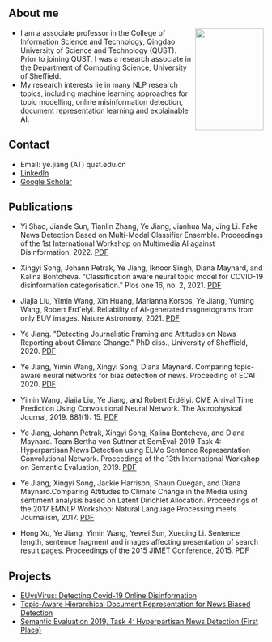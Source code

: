 
## About me
<img src="https://ye-jiang.github.io/images/my_head.JPG" width="135" height="200" align="right">

-  I am a associate professor in the College of Information Science and Technology, Qingdao University of Science and Technology (QUST). Prior to joining QUST, I was a research associate in the Department of Computing Science, University of Sheffield. 
-  My research interests lie in many NLP research topics, including machine learning approaches for topic modelling, online misinformation detection, document representation learning and explainable AI. 

## Contact

*   Email: ye.jiang (AT) qust.edu.cn
*   [LinkedIn](https://www.linkedin.com/in/ye-jiang-357162175/)
*   [Google Scholar](https://scholar.google.com/citations?hl=en&user=QkvwQpAAAAAJ)

## Publications
- Yi Shao, Jiande Sun, Tianlin Zhang, Ye Jiang, Jianhua Ma, Jing Li. Fake News Detection Based on Multi-Modal Classifier Ensemble. Proceedings of the 1st International Workshop on Multimedia AI against Disinformation, 2022. [PDF](https://dl.acm.org/doi/abs/10.1145/3512732.3533583)
-  Xingyi Song, Johann Petrak, Ye Jiang, Iknoor Singh, Diana Maynard, and Kalina Bontcheva. “Classification aware neural topic model for COVID-19 disinformation categorisation.” Plos one 16, no. 2, 2021. [PDF](https://journals.plos.org/plosone/article/authors?id=10.1371/journal.pone.0247086)

-  Jiajia Liu, Yimin Wang, Xin Huang, Marianna Korsos, Ye Jiang, Yuming Wang, Robert Erd´elyi. Reliability of AI-generated magnetograms from only EUV images. Nature Astronomy, 2021. [PDF](https://www.nature.com/articles/s41550-021-01310-6)
-  Ye Jiang. "Detecting Journalistic Framing and Attitudes on News Reporting about Climate Change." PhD diss., University of Sheffield, 2020. [PDF](https://etheses.whiterose.ac.uk/28296/1/Ye_thesis_corrected.pdf)

-  Ye Jiang, Yimin Wang, Xingyi Song, Diana Maynard. Comparing topic-aware neural networks for bias detection of news. Proceeding of ECAI 2020. [PDF](https://www.researchgate.net/publication/340861256_Comparing_topic-aware_neural_networks_for_bias_detection_of_news)

-  Yimin Wang, Jiajia Liu, Ye Jiang, and Robert Erdélyi. CME Arrival Time Prediction Using Convolutional Neural Network. The Astrophysical Journal, 2019. 881(1): 15. [PDF](https://doi.org/10.3847/1538-4357/ab2b3e)

-  Ye Jiang, Johann Petrak, Xingyi Song, Kalina Bontcheva, and Diana Maynard. Team Bertha von Suttner at SemEval-2019 Task 4: Hyperpartisan News Detection using ELMo Sentence Representation Convolutional Network. Proceedings of the 13th International Workshop on Semantic Evaluation, 2019. [PDF](https://www.aclweb.org/anthology/S19-2146)

-  Ye Jiang, Xingyi Song, Jackie Harrison, Shaun Quegan, and Diana Maynard.Comparing Attitudes to Climate Change in the Media using sentiment analysis based on Latent Dirichlet Allocation. Proceedings of the 2017 EMNLP Workshop: Natural   Language Processing meets Journalism, 2017. [PDF](http://www.aclweb.org/anthology/W17-4205)

-  Hong Xu, Ye Jiang, Yimin Wang, Yewei Sun, Xueqing Li. Sentence length, sentence fragment and images affecting presentation of search result pages. Proceedings of the 2015 JIMET Conference, 2015. [PDF](https://www.atlantis-press.com/proceedings/jimet-15/25843728)
   
## Projects
- [EUvsVirus: Detecting Covid-19 Online Disinformation](https://github.com/yjiang18/CoronalVirus_Disinformation)
- [Topic-Aware Hierarchical Document Representation for News Biased Detection](https://github.com/yjiang18/Topical-Aware-Hierarchical-Document-Representation-for-Detecting-Bias-in-News-Articles)
- [Semantic Evaluation 2019, Task 4: Hyperpartisan News Detection (First Place)](https://github.com/GateNLP/semeval2019-hyperpartisan-bertha-von-suttner) 


